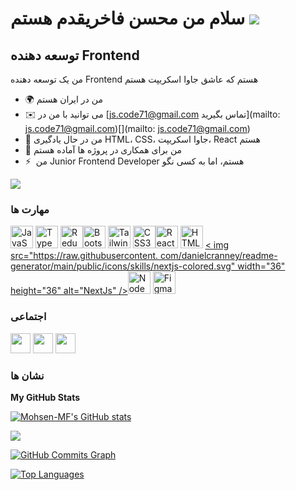 سلام من محسن فاخریقدم هستم ![](https://user-images.githubusercontent.com/18350557/176309783-0785949b-9127-417c-8b55-ab5a4333674e.gif)
=====================================================================================================================================

توسعه دهنده Frontend
--------------------

من یک توسعه دهنده Frontend هستم که عاشق جاوا اسکریپت هستم

* 🌍 من در ایران هستم
* ✉️ می توانید با من در [js.code71@gmail.com تماس بگیرید](mailto: js.code71@gmail.com)[](mailto: js.code71@gmail.com)
* 🧠 من در حال یادگیری HTML، CSS، جاوا اسکریپت، React هستم
* 🤝 من برای همکاری در پروژه ها آماده هستم
* ⚡  من Junior Frontend Developer هستم، اما به کسی نگو

<a href="https://www.github.com/Mohsen-MF" target="_blank" rel="noreferrer"><img src="https://img.shields.io/github/followers/Mohsen -MF?logo=github&style=for-the-badge&color=0891b2&labelColor=1c1917" /></a>

### مهارت ها


<p align="left">
<a href="https://developer.mozilla.org/en-US/docs/Web/JavaScript" target="_blank" rel="noreferrer"><img src="https ://raw.githubusercontent.com/danielcranney/readme-generator/main/public/icons/skills/javascript-colored.svg" width="36" height="36" alt="JavaScript" /></a>
<a href="https://www.typescriptlang.org/" target="_blank" rel="noreferrer"><img src="https://raw.githubusercontent.com/danielcranney/readme-generator/main/ public/icons/skills/typescript-colored.svg" width="36" height="36" alt="TypeScript" /></a>
<a href="https://redux.js.org/" هدف ="_blank" rel="
noreferrer"><img src="https://raw.githubusercontent.com/danielcranney/readme-generator/main/public/icons/skills/redux-colored.svg" width="36" height="36" alt= "Redux" /></a><a href="https://getbootstrap.com/" target="_blank" rel="noreferrer"><img src="https://raw.githubusercontent.com/danielcranney/readme-generator/main/public/ icons/skills/bootstrap-colored.svg" width="36" height="36" alt="Bootstrap" /></a>
<a href="https://tailwindcss.com/" target="_blank" rel="noreferrer"><img src="https://raw.githubusercontent.com/danielcranney/readme-generator/main/public/icons/skills/tailwindcss-colored.svg" width="36" height="36 " alt="TailwindCSS" /></a>
<a href="https://www.w3.org/TR/CSS/#css" target="_blank" rel="noreferrer"><img src=" https://raw.githubusercontent.
com/danielcranney/readme-generator/main/public/icons/skills/css3-colored.svg" width="36" height="36" alt="CSS3" /></a><a href="https://reactjs.org/" target="_blank" rel="noreferrer"><img src="https://raw.githubusercontent.com/danielcranney/readme-generator/main/public/ icons/skills/react-colored.svg" width="36" height="36" alt="React" /></a>
<a href="https://developer.mozilla.org/en-US/ docs/Glossary/HTML5" target="_blank" rel="noreferrer"><img src="https://raw.githubusercontent.com/danielcranney/readme-generator/main/public/icons/skills/html5-colored. svg" width="36" height="36" alt="HTML5" /></a>
<a href="https://nextjs.org/docs" target="_blank" rel="noreferrer">< img src="https://raw.githubusercontent.
com/danielcranney/readme-generator/main/public/icons/skills/nextjs-colored.svg" width="36" height="36" alt="NextJs" /></a><a href="https://nodejs.org/en/" target="_blank" rel="noreferrer"><img src="https://raw.githubusercontent.com/danielcranney/readme-generator/main/ public/icons/skills/nodejs-colored.svg" width="36" height="36" alt="NodeJS" /></a>
<a href="https://www.figma.com/" target ="_blank" rel="noreferrer"><img src="https://raw.githubusercontent.com/danielcranney/readme-generator/main/public/icons/skills/figma-colored.svg" width="36" height="36" alt="Figma" /></a>
</p>


### اجتماعی

<p align="left"> </p> <a href="https://www.github.com/Mohsen-MF" target="_blank" rel="noreferrer"><img src="https://raw.githubusercontent.com/danielcranney/readme-generator /main/public/icons/socials/github.svg" width="32" height="32" /></a> <a href="http://www.instagram.com/leo_mf7171" target="_blank " rel="noreferrer"><img src="https://raw.githubusercontent.com/danielcranney/readme-generator/main/public/icons/socials/instagram.svg" width="32" height="32" /></a> <a href="https://www.stackoverflow.com/users/21167877/mohsen" target="_blank" rel="noreferrer"><img src="https://raw.githubusercontent.com/danielcranney/readme-generator/main/public/icons/socials/stackoverflow.svg" width="32" height="32" /></a>

### نشان ها

<b>My GitHub Stats</b>

<a href="http://www.github.com/Mohsen-MF"><img src="https://github-readme-stats.vercel.app/api?username=Mohsen-MF&show_icons=true&hide=&count_private=true&title_color=0891b2&text_color=ffffff&icon_color=0891b2&bg_color=1c1917&hide_border=true&show_icons=true" alt="Mohsen-MF's GitHub stats" /></a>

<a href="http://www.github.com/Mohsen-MF"><img src="https://github-readme-streak-stats.herokuapp.com/?user=Mohsen-MF&stroke=ffffff&background=1c1917&ring=0891b2&fire=0891b2&currStreakNum=ffffff&currStreakLabel=0891b2&sideNums=ffffff&sideLabels=ffffff&dates=ffffff&hide_border=true" /></a>

<a href="http://www.github.com/Mohsen-MF"><img src="https://github-readme-activity-graph.cyclic.app/graph?username=Mohsen-MF&bg_color=1c1917&color=ffffff&line=0891b2&point=ffffff&area_color=1c1917&area=true&hide_border=true&custom_title=GitHub%20Commits%20Graph" alt="GitHub Commits Graph" /></a>

<a href="https://github.com/Mohsen-MF" align="left"><img src="https://github-readme-stats.vercel.app/api/top-langs/?username=Mohsen-MF&langs_count=10&title_color=0891b2&text_color=ffffff&icon_color=0891b2&bg_color=1c1917&hide_border=true&locale=en&custom_title=Top%20%Languages" alt="Top Languages" /></a>
